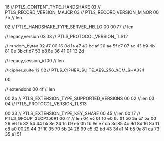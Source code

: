 16 // PTLS_CONTENT_TYPE_HANDSHAKE
03 // PTLS_RECORD_VERSION_MAJOR
03 // PTLS_RECORD_VERSION_MINOR
00 7b // len

02 // PTLS_HANDSHAKE_TYPE_SERVER_HELLO
00 00 77 // len

// legacy_version
03 03 // PTLS_PROTOCOL_VERSION_TLS12

// random_bytes
82 d7 06 16 0d 1a e7 e3 bc af
36 ae 5f c7 07 ac 45 b9 4b 81
0e 3b cf d7 53 b8 6e 36 41 04
13 2d

// legacy_session_id
00 // len

// cipher_suite
13 02 // PTLS_CIPHER_SUITE_AES_256_GCM_SHA384

00

// extensions
00 4f // len

00 2b // PTLS_EXTENSION_TYPE_SUPPORTED_VERSIONS
00 02 // len
03 04 // PTLS_PROTOCOL_VERSION_TLS13

00 33 // PTLS_EXTENSION_TYPE_KEY_SHARE
00 45 // len
00 17 // PTLS_GROUP_SECP256R1
00 41 // len
04 e5 0f 10 e0 8c 91 50 3a b7
5a 06 26 e6 fb 82 54 44 b5 8e
24 1c b9 e5 0b fb 9e e7 da 3d
85 4c 9d 84 16 8a 11 c8 a0 00
29 44 3f 10 35 70 5b 24 28 99
c5 d2 bd 43 3d a1 f4 b5 9a 81
ca 73 35 e1 51